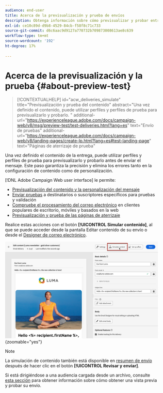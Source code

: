 ```yaml
---
audience: end-user
title: Acerca de la previsualización y prueba de envíos
description: Obtenga información sobre cómo previsualizar y probar entregas
exl-id: ce10c89d-d9b8-4529-84cb-f58f8c71c733
source-git-commit: d6c6aac9d9127a770732b709873008613ae8c639
workflow-type: tm+mt
source-wordcount: '192'
ht-degree: 17%

---
```


# Acerca de la previsualización y la prueba {#about-preview-test}

>[!CONTEXTUALHELP]
>id="acw_deliveries_simulate"
>title="Previsualización y prueba del contenido"
>abstract="Una vez definido el contenido, puede utilizar perfiles y perfiles de prueba para previsualizarlo y probarlo. "
>additional-url="https://experienceleague.adobe.com/docs/campaign-web/v8/msg/preview-test/test-deliveries.html?lang=es" text="Envío de pruebas"
>additional-url="https://experienceleague.adobe.com/docs/campaign-web/v8/landing-pages/create-lp.html?lang=es#test-landing-page" text="Páginas de aterrizaje de prueba"

Una vez definido el contenido de la entrega, puede utilizar perfiles y perfiles de prueba para previsualizarlo y probarlo antes de enviar el mensaje. Este paso garantiza la precisión y elimina los errores tanto en la configuración de contenido como de personalización.

[!DNL Adobe Campaign Web user interface] le permite:

* [Previsualización del contenido y la personalización del mensaje](preview-content.md)
* [Enviar pruebas](test-deliveries.md) a destinatarios o suscriptores específicos para pruebas y validación
* [Compruebe el procesamiento del correo electrónico](email-rendering.md) en clientes populares de escritorio, móviles y basados en la web
* [Previsualización y prueba de las páginas de aterrizaje](../landing-pages/create-lp.md#test-landing-page)

Realice estas acciones con el botón **[!UICONTROL Simular contenido]**, al que se puede acceder desde la pantalla Editar contenido de su envío o desde el [Designer de correo electrónico](../email/get-started-email-designer.md).

![Botón Simular contenido en la pantalla de edición de contenido de tu envío](assets/simulate-button.png){zoomable="yes"}

>[!NOTE]
>
>La simulación de contenido también está disponible en [resumen de envío](../monitor/prepare-send.md) después de hacer clic en el botón **[!UICONTROL Revisar y enviar]**.
>
>Si está dirigiéndose a una audiencia cargada desde un archivo, consulte [esta sección](../audience/file-audience.md#preview--test-your-email-test) para obtener información sobre cómo obtener una vista previa y probar su envío.